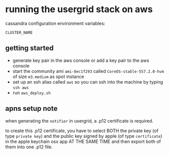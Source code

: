 running the usergrid stack on aws
=================================

cassandra configuration environment variables:

    CLUSTER_NAME


getting started
---------------

 - generate key pair in the aws console or add a key pair to the aws console
 - start the community ami `ami-8ec1f293` called `CoreOS-stable-557.2.0-hvm` of size `m3.medium` as spot instance
 - set up an ssh alias called `aws` so you can ssh into the machine by typing `ssh aws`
 - run `aws_deploy.sh`


apns setup note
---------------

when generating the `notifier` in usergrid, a .p12 certificate is required.

to create this .p12 certificate, you have to select BOTH the private key (of type `private key`) and the public key signed by apple (of type `certificate`) in the apple keychain osx app AT THE SAME TIME and then export both of them into one .p12 file.
